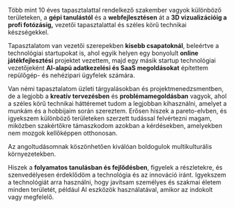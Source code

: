 Több mint 10 éves tapasztalattal rendelkező szakember vagyok különböző területeken, a **gépi tanulástól** és a **webfejlesztésen** át a **3D vizualizációig a profi fotózásig,** vezetői tapasztalattal és széles körű technikai készségekkel.

Tapasztalatom van vezetői szerepekben **kisebb csapatoknál**, beleértve a technológiai startupokat is, ahol egyik helyen egy bonyolult **online játékfejlesztési** projektet vezettem, majd egy másik startup technológiai vezetőjeként **AI-alapú adatkezelési és SaaS megoldásokat** építettem repülőgép- és nehézipari ügyfelek számára.

Van némi tapasztalatom üzleti tárgyalásokban és projektmenedzsmentben, de a legjobb a **kreatív tervezésben** és **problémamegoldásban** vagyok, ahol a széles körű technikai háttéremet tudom a legjobban kihasználni, amelyet a munkám és a hobbijaim során szereztem. Erősen hiszek a pareto-elvben, és igyekszem különböző területeken szerzett tudással felvértezni magam, miközben szakértőkre támaszkodom azokban a kérdésekben, amelyekben nem mozgok kellőképpen otthonosan.

Az angoltudásomnak köszönhetően kiválóan boldogulok multikulturális környezetekben.

Hiszek a **folyamatos tanulásban és fejlődésben**, figyelek a részletekre, és szenvedélyesen érdeklődöm a technológia és az innováció iránt. Igyekszem a technológiát arra használni, hogy javítsam személyes és szakmai életem minden területét, például AI eszközök használatával, amikor az indokolt vagy megfelelő.
